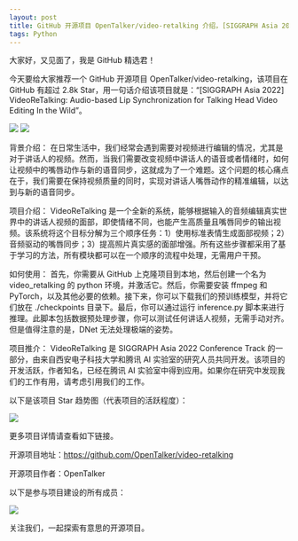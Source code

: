 ```yaml
---
layout: post
title: GitHub 开源项目 OpenTalker/video-retalking 介绍，[SIGGRAPH Asia 2022] VideoReTalking: Audio-based Lip Synchronization for Talking Head Video Editing In the Wild
tags: Python
---
```


大家好，又见面了，我是 GitHub 精选君！

今天要给大家推荐一个 GitHub 开源项目 OpenTalker/video-retalking，该项目在 GitHub 有超过 2.8k Star，用一句话介绍该项目就是：“[SIGGRAPH Asia 2022] VideoReTalking: Audio-based Lip Synchronization for Talking Head Video Editing In the Wild”。


![](https://opentalker.github.io/video-retalking/static/images/teaser.png)
![](https://raw.githubusercontent.com/OpenTalker/video-retalking/master/./docs/static/images/pipeline.png?raw=true)







背景介绍：
在日常生活中，我们经常会遇到需要对视频进行编辑的情况，尤其是对于讲话人的视频。然而，当我们需要改变视频中讲话人的语音或者情绪时，如何让视频中的嘴唇动作与新的语音同步，这就成为了一个难题。这个问题的核心痛点在于，我们需要在保持视频质量的同时，实现对讲话人嘴唇动作的精准编辑，以达到与新的语音同步。

项目介绍：
VideoReTalking 是一个全新的系统，能够根据输入的音频编辑真实世界中的讲话人视频的面部，即使情绪不同，也能产生高质量且嘴唇同步的输出视频。该系统将这个目标分解为三个顺序任务：1）使用标准表情生成面部视频；2）音频驱动的嘴唇同步；3）提高照片真实感的面部增强。所有这些步骤都采用了基于学习的方法，所有模块都可以在一个顺序的流程中处理，无需用户干预。

如何使用：
首先，你需要从 GitHub 上克隆项目到本地，然后创建一个名为 video_retalking 的 python 环境，并激活它。然后，你需要安装 ffmpeg 和 PyTorch，以及其他必要的依赖。接下来，你可以下载我们的预训练模型，并将它们放在 ./checkpoints 目录下。最后，你可以通过运行 inference.py 脚本来进行推理。此脚本包括数据预处理步骤，你可以测试任何讲话人视频，无需手动对齐。但是值得注意的是，DNet 无法处理极端的姿势。

项目推介：
VideoReTalking 是 SIGGRAPH Asia 2022 Conference Track 的一部分，由来自西安电子科技大学和腾讯 AI 实验室的研究人员共同开发。该项目的开发活跃，作者知名，已经在腾讯 AI 实验室中得到应用。如果你在研究中发现我们的工作有用，请考虑引用我们的工作。





以下是该项目 Star 趋势图（代表项目的活跃程度）：

![](https://api.star-history.com/svg?repos=OpenTalker/video-retalking&type=Timeline)

更多项目详情请查看如下链接。

开源项目地址：https://github.com/OpenTalker/video-retalking 

开源项目作者：OpenTalker

以下是参与项目建设的所有成员：

![](https://contrib.rocks/image?repo=OpenTalker/video-retalking)

关注我们，一起探索有意思的开源项目。